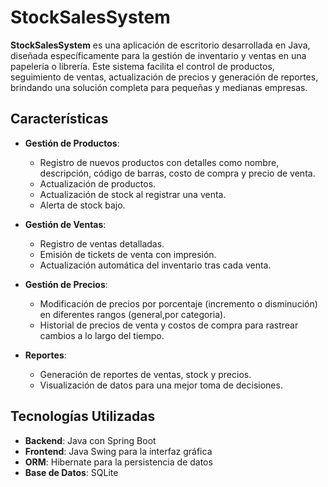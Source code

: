 # StockSalesSystem

**StockSalesSystem** es una aplicación de escritorio desarrollada en Java, diseñada específicamente para la gestión de inventario y ventas en una papelería o librería. Este sistema facilita el control de productos, seguimiento de ventas, actualización de precios y generación de reportes, brindando una solución completa para pequeñas y medianas empresas.

## Características

- **Gestión de Productos**: 
  - Registro de nuevos productos con detalles como nombre, descripción, código de barras, costo de compra y precio de venta.
  - Actualización de productos.
  - Actualización de stock al registrar una venta.
  - Alerta de stock bajo.

- **Gestión de Ventas**: 
  - Registro de ventas detalladas.
  - Emisión de tickets de venta con impresión.
  - Actualización automática del inventario tras cada venta.

- **Gestión de Precios**:
  - Modificación de precios por porcentaje (incremento o disminución) en diferentes rangos (general,por categoria).
  - Historial de precios de venta y costos de compra para rastrear cambios a lo largo del tiempo.

- **Reportes**:
  - Generación de reportes de ventas, stock y precios.
  - Visualización de datos para una mejor toma de decisiones.

## Tecnologías Utilizadas

- **Backend**: Java con Spring Boot
- **Frontend**: Java Swing para la interfaz gráfica
- **ORM**: Hibernate para la persistencia de datos
- **Base de Datos**: SQLite
